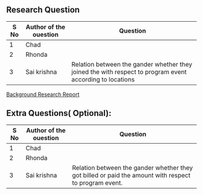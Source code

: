 
## Research Question
|S No|Author of the ouestion| Question|
| ------------- | ------------- | ------------- |
|1| Chad| |
|2| Rhonda | |
|3| Sai krishna |Relation between the gander whether they joined the with respect to program event according to locations|

[Background Research Report](https://github.com/saikrishnags05/Project-for-Data-to-Decisions/blob/master/Research%20Question/RQ_SAI_KRISHNA/Heartland%20Family%20Service%20background%20research%20report.docx)

## Extra Questions( Optional):
|S No|Author of the ouestion| Question|
| ------------- | ------------- | ------------- |
|1| Chad| |
|2| Rhonda | |
|3| Sai krishna | Relation between the gander whether they got billed or paid the amount with respect to program event.|
